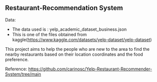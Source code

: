 ## Restaurant-Recommendation System

Data:
* The data used is : yelp_academic_dataset_business.json
* This is one of the files obtained from kaggle(https://www.kaggle.com/datasets/yelp-dataset/yelp-dataset)

This project aims to help the people who are new to the area to find the nearby restaurants based on their location coordinates and the food preference.

Reference: https://github.com/carinosc/Yelp-Restaurant-Recommender-System/tree/main
